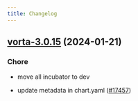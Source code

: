 ```yaml
---
title: Changelog
---
```




## [vorta-3.0.15](https://github.com/truecharts/charts/compare/vorta-3.0.14...vorta-3.0.15) (2024-01-21)

### Chore



- move all incubator to dev

- update metadata in chart.yaml ([#17457](https://github.com/truecharts/charts/issues/17457))